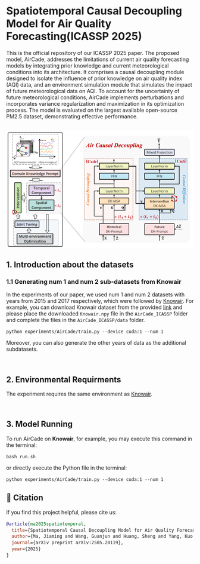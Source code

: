 # Spatiotemporal Causal Decoupling Model for Air  Quality Forecasting(ICASSP 2025)
This is the official repository of our ICASSP 2025 paper. The proposed model, AirCade, addresses the limitations of current air quality forecasting models by integrating prior knowledge and current meteorological conditions into its architecture. It comprises a causal decoupling module designed to isolate the influence of prior knowledge on air quality index (AQI) data, and an environment simulation module that simulates the impact of future meteorological data on AQI. To account for the uncertainty of future meteorological conditions, AirCade implements perturbations and incorporates variance regularization and maximization in its optimization process. The model is evaluated on the largest available open-source PM2.5 dataset, demonstrating effective performance.

<br>

<img src='main.png' alt='Main figure of AirCade'>

<br>

## 1. Introduction about the datasets
### 1.1 Generating num 1 and num 2 sub-datasets from Knowair
In the experiments of our paper, we used num 1 and num 2 datasets with years from 2015 and 2017 respectively, which were followed by [Knowair](https://github.com/shuowang-ai/PM2.5-GNN). For example, you can download Knowair dataset from the provided [link](https://drive.google.com/file/d/1R6hS5VAgjJQ_wu8i5qoLjIxY0BG7RD1L/view) and please place the downloaded `Knowair.npy` file in the `AirCade_ICASSP` folder and complete the files in the `AirCade_ICASSP/data` folder.
  
```
python experiments/AirCade/train.py --device cuda:1 --num 1
```
Moreover, you can also generate the other years of data as the additional subdatasets. 

<br>

## 2. Environmental Requirments
The experiment requires the same environment as [Knowair](https://github.com/shuowang-ai/PM2.5-GNN).

<br>

## 3. Model Running
To run AirCade on <b>Knowair</b>, for example, you may execute this command in the terminal:
```
bash run.sh
```
or directly execute the Python file in the terminal:
```
python experiments/AirCade/train.py --device cuda:1 --num 1
```

## 📄 Citation

If you find this project helpful, please cite us:

```bibtex
@article{ma2025spatiotemporal,
  title={Spatiotemporal Causal Decoupling Model for Air Quality Forecasting},
  author={Ma, Jiaming and Wang, Guanjun and Huang, Sheng and Yang, Kuo and Wang, Binwu and Wang, Pengkun and Wang, Yang},
  journal={arXiv preprint arXiv:2505.20119},
  year={2025}
}
```
